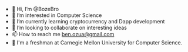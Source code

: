 - 👋 Hi, I’m @BozeBro
- 👀 I’m interested in Computer Science
- 🌱 I’m currently learning cryptocurrency and Dapp development
- 💞️ I’m looking to collaborate on interesting ideas
- 📫 How to reach me ben.ozua@gmail.com
- 📓 I'm a freshman at Carnegie Mellon University for Computer Science.
<!---
BozeBro/BozeBro is a ✨ special ✨ repository because its `README.md` (this file) appears on your GitHub profile.
You can click the Preview link to take a look at your changes.
--->
